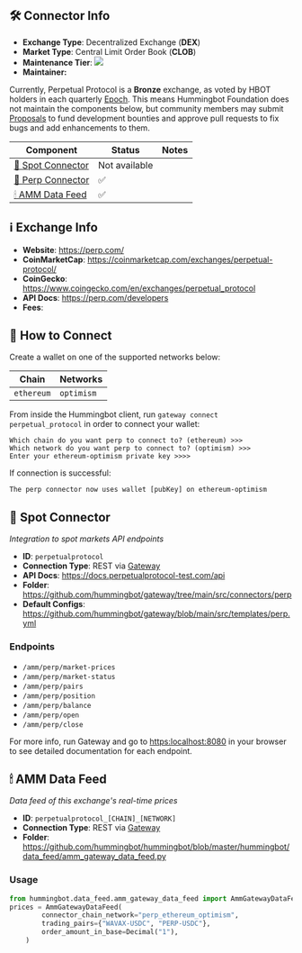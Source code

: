 ## 🛠 Connector Info

- **Exchange Type**: Decentralized Exchange (**DEX**)
- **Market Type**: Central Limit Order Book (**CLOB**)
- **Maintenance Tier**: ![](https://img.shields.io/static/v1?label=Hummingbot&message=BRONZE&color=green)
- **Maintainer:** 

Currently, Perpetual Protocol is a **Bronze** exchange, as voted by HBOT holders in each quarterly [Epoch](/governance/epochs). This means Hummingbot Foundation does not maintain the components below, but community members may submit [Proposals](/governance/proposals) to fund development bounties and approve pull requests to fix bugs and add enhancements to them.

| Component | Status | Notes | 
| --------- | ------ | ----- |
| [🔀 Spot Connector](#spot-connector) | Not available |
| [🔀 Perp Connector](#perp-connector) | ✅
| [🕯 AMM Data Feed](#amm-data-feed) | ✅ | 

## ℹ️ Exchange Info

- **Website**: <https://perp.com/>
- **CoinMarketCap**: <https://coinmarketcap.com/exchanges/perpetual-protocol/>
- **CoinGecko**: <https://www.coingecko.com/en/exchanges/perpetual_protocol>
- **API Docs**: <https://perp.com/developers>
- **Fees**: 

## 🔑 How to Connect

Create a wallet on one of the supported networks below:

| Chain | Networks | 
| ----- | -------- |
| `ethereum` | `optimism`

From inside the Hummingbot client, run `gateway connect perpetual_protocol` in order to connect your wallet:

```
Which chain do you want perp to connect to? (ethereum) >>>
Which network do you want perp to connect to? (optimism) >>>
Enter your ethereum-optimism private key >>>>
```

If connection is successful:
```
The perp connector now uses wallet [pubKey] on ethereum-optimism
```


## 🔀 Spot Connector
*Integration to spot markets API endpoints*

- **ID**: `perpetualprotocol`
- **Connection Type**: REST via [Gateway](/gateway)
- **API Docs**: <https://docs.perpetualprotocol-test.com/api>
- **Folder**: <https://github.com/hummingbot/gateway/tree/main/src/connectors/perp>
- **Default Configs**: <https://github.com/hummingbot/gateway/blob/main/src/templates/perp.yml>

### Endpoints

- `/amm/perp/market-prices`
- `/amm/perp/market-status`
- `/amm/perp/pairs`
- `/amm/perp/position`
- `/amm/perp/balance`
- `/amm/perp/open`
- `/amm/perp/close`

For more info, run Gateway and go to <https:localhost:8080> in your browser to see detailed documentation for each endpoint.

## 🕯 AMM Data Feed
*Data feed of this exchange's real-time prices*

- **ID**: `perpetualprotocol_[CHAIN]_[NETWORK]`
- **Connection Type**: REST via [Gateway](/gateway)
- **Folder**: <https://github.com/hummingbot/hummingbot/blob/master/hummingbot/data_feed/amm_gateway_data_feed.py>

### Usage

```python
from hummingbot.data_feed.amm_gateway_data_feed import AmmGatewayDataFeed
prices = AmmGatewayDataFeed(
        connector_chain_network="perp_ethereum_optimism",
        trading_pairs={"WAVAX-USDC", "PERP-USDC"},
        order_amount_in_base=Decimal("1"),
    )
```